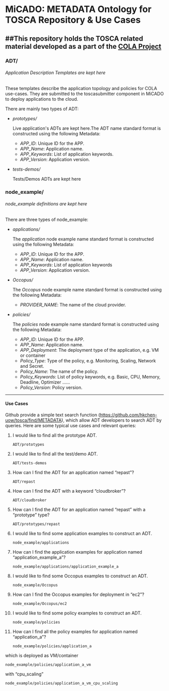 # MiCADO: METADATA Ontology for TOSCA Repository & Use Cases

##This repository holds the TOSCA related material developed as a part of the [COLA Project](https://project-cola.eu/)
------------
### ADT/
###### Application Description Templates are kept here
These templates describe the application topology and policies for COLA use-cases. They are submitted to the toscasubmitter component in MiCADO to deploy applications to the cloud.

There are mainly two types of ADT:
* *prototypes/*

    Live application's ADTs are kept here.The ADT name standard format is constructed using the following Metadata:
    
    * *APP_ID*: Unique ID for the APP.
    * *APP_Name*: Application name.
    * *APP_Keywords*: List of application keywords.
    * *APP_Version*: Application version.
     
* *tests-demos/*

    Tests/Demos ADTs are kept here

### node_example/
###### node_example definitions are kept here
There are three types of node_example:
* *applications/*
    
   The *application* node example name standard format is constructed using the following Metadata:
   
    * *APP_ID*: Unique ID for the APP.
    * *APP_Name*: Application name.
    * *APP_Keywords*: List of application keywords
    * *APP_Version*: Application version.
    
* *Occopus/*

    The *Occopus* node example name standard format is constructed using the following Metadata:
    
    * *PROVIDER_NAME*: The name of the cloud provider.

* *policies/*
    
    The *policies* node example name standard format is constructed using the following Metadata:
    
    * *APP_ID*: Unique ID for the APP.
    * *APP_Name*: Application name.
    * *APP_Deployment*: The deployment type of the application, e.g. VM or container
    * *Policy_Type*: Type of the policy, e.g. Monitoring, Scaling, Network and Secret.
    * *Policy_Name*: The name of the policy.
    * *Policy_Keywords*: List of policy keywords, e.g. Basic, CPU, Memory, Deadline, Optimizer ……
    * *Policy_Version*: Policy version.
    
------------
#### Use Cases

Github provide a simple text search function (https://github.com/hkchen-uow/tosca/find/METADATA), 
which allow ADT developers to search ADT by queries. Here are some typical use cases and relevant queries:


1. I would like to find all the prototype ADT.
    
    ```
    ADT/prototypes
    ```
2.	I would like to find all the test/demo ADT.

    ```
    ADT/tests-demos
    ```
    
3.	How can I find the ADT for an application named “repast”?

    ```
    ADT/repast
    ```
4.	How can I find the ADT with a keyword “cloudbroker”?

    ```
    ADT/cloudbroker
    ```
5.	How can I find the ADT for an application named “repast” with a “prototype” type?
    
    ```
    ADT/prototypes/repast
    ```
6.	I would like to find some application examples to construct an ADT.
    
    ```
    node_example/applications
    ```
    
7.	How can I find the application examples for application named “application_example_a”?
    
    ```
    node_example/applications/application_example_a
    ```
    
8.	I would like to find some Occopus examples to construct an ADT.
    
    ```
    node_example/Occopus
    ```
    
9.	How can I find the Occopus examples for deployment in “ec2”?
    
    ```
    node_example/Occopus/ec2
    ```
    
10.	I would like to find some policy examples to construct an ADT.
    
    ```
    node_example/policies
    ```
    
11.	How can I find all the policy examples for application named “application_a”?
    
    ```
    node_example/policies/application_a
    ```
which is deployed as VM/container

    node_example/policies/application_a_vm

with “cpu_scaling”

    node_example/policies/application_a_vm_cpu_scaling
